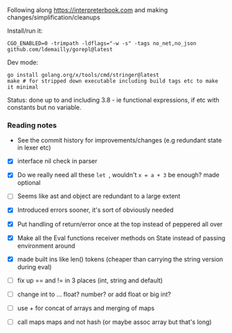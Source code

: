 Following along https://interpreterbook.com and making changes/simplification/cleanups

Install/run it:
```shell
CGO_ENABLED=0 -trimpath -ldflags="-w -s" -tags no_net,no_json github.com/ldemailly/gorepl@latest
```

Dev mode:
```shell
go install golang.org/x/tools/cmd/stringer@latest
make # for stripped down executable including build tags etc to make it minimal
```

Status: done up to and including 3.8 - ie functional expressions, if etc with constants but no variable.

### Reading notes

- See the commit history for improvements/changes (e.g redundant state in lexer etc)

- [x] interface nil check in parser

- [x] Do we really need all these `let `, wouldn't `x = a + 3` be enough? made optional

- [ ] Seems like ast and object are redundant to a large extent

- [x] Introduced errors sooner, it's sort of obviously needed

- [x] Put handling of return/error once at the top instead of peppered all over

- [x] Make all the Eval functions receiver methods on State instead of passing environment around

- [x] made built ins like len() tokens (cheaper than carrying the string version during eval)

- [ ] fix up == and != in 3 places (int, string and default)

- [ ] change int to ... float? number? or add float or big int?

- [ ] use + for concat of arrays and merging of maps

- [ ] call maps maps and not hash (or maybe assoc array but that's long)
